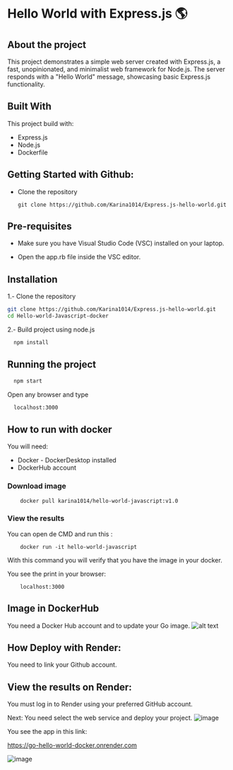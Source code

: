 
# Hello World with Express.js 🌎
## About the project

This project demonstrates a simple web server created with Express.js, a fast, unopinionated, and minimalist web framework for Node.js. The server responds with a "Hello World" message, showcasing basic Express.js functionality.

## Built With

This project build with:
 * Express.js
 * Node.js
 * Dockerfile
 

## Getting Started with Github: 
* Clone the repository

    ```
    git clone https://github.com/Karina1014/Express.js-hello-world.git
    ```


## Pre-requisites

* Make sure you have Visual Studio Code (VSC) installed on your laptop.

* Open the app.rb file inside the VSC editor.

## Installation

1.- Clone the repository
   ```sh
   git clone https://github.com/Karina1014/Express.js-hello-world.git
   cd Hello-world-Javascript-docker
   ```
2.- Build project using node.js
 ```sh
   npm install
   ```
## Running the project

  ```sh
    npm start
   ```

Open any browser and type

 ```sh
   localhost:3000
   ```


## How to run with docker
You will need:

* Docker - DockerDesktop installed
* DockerHub account


### Download image
```
    docker pull karina1014/hello-world-javascript:v1.0
```

### View the results
You can open de CMD and run this :
```
    docker run -it hello-world-javascript
```
With this command you will verify that you have the image in your docker.

You see the print in your browser: 


```
    localhost:3000
```

## Image in DockerHub

You need a Docker Hub account and to update your Go image.
![alt text](image.png)


## How Deploy with Render:

You need to link your Github account.

## View the results on Render:
You must log in to Render using your preferred GitHub account.

Next: You need select the web service and deploy your project.
![image](https://github.com/user-attachments/assets/d37875f3-fd4b-4069-826f-19def9d5881f)

You see the app in this link:

https://go-hello-world-docker.onrender.com


![image](https://github.com/user-attachments/assets/99cf31ca-f98c-4cdd-8f45-4100711009b3)
